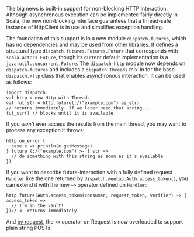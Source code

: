 The big news is built-in support for non-blocking HTTP interaction. Although asynchronous execution can be implemented fairly directly in Scala, the new non-blocking interface guarantees that a thread-safe instance of HttpClient is in use and simplifies exception handling.

The foundation of this support is in a new module `dispatch-futures`, which has no dependencies and may be used from other libraries. It defines a structural type `dispatch.futures.Futures.Future` that corresponds with `scala.actors.Future`, though its current default implementation is a `java.util.concurrent.Future`. The `dispatch-http` module now depends on `dispatch-futures` and includes a `dispatch.Threads` mix-in for the base `dispatch.Http` class that enables asynchronous interaction. It can be used as follows:

    import dispatch._
    val http = new Http with Threads
    val fut_str = http.future(:/("example.com") as_str)
    // returns immediately. If we later need that string...
    fut_str() // blocks until it is available

If you *won't* ever access the results from the main thread, you may want to process any exception it throws:

    http on_error {
      case e => println(e.getMessage)
    } future (:/("example.com") >- { str =>
      // do something with this string as soon as it's available
    })

If you want to describe future-interaction with a fully defined request `Handler` like the one returned by `dispatch.meetup.Auth.access_token()`, you can extend it with the new `~>` operator defined on `Handler`:

    http.future(Auth.access_token(consumer, request_token, verifier) ~> { access_token =>
      // I'm in the vault!
    })// <- returns immediately

And [by request][forum], the `<<` operator on Request is now overloaded to support plain string POSTs.

[forum]: http://n2.nabble.com/How-to-POST-XML-td4457822.html